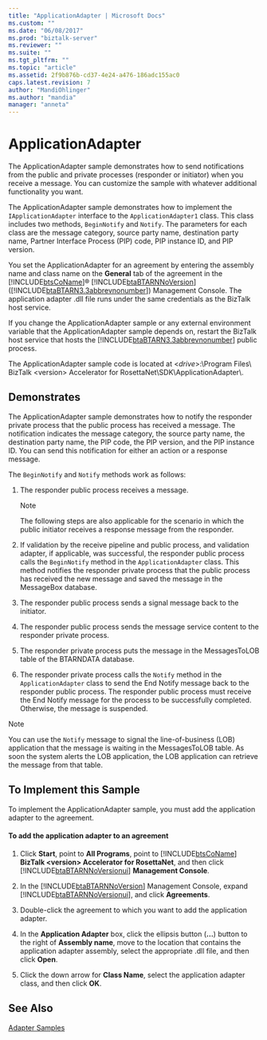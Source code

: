 ```yaml
---
title: "ApplicationAdapter | Microsoft Docs"
ms.custom: ""
ms.date: "06/08/2017"
ms.prod: "biztalk-server"
ms.reviewer: ""
ms.suite: ""
ms.tgt_pltfrm: ""
ms.topic: "article"
ms.assetid: 2f9b876b-cd37-4e24-a476-186adc155ac0
caps.latest.revision: 7
author: "MandiOhlinger"
ms.author: "mandia"
manager: "anneta"
---
```

# ApplicationAdapter
The ApplicationAdapter sample demonstrates how to send notifications from the public and private processes (responder or initiator) when you receive a message. You can customize the sample with whatever additional functionality you want.  
  
 The ApplicationAdapter sample demonstrates how to implement the `IApplicationAdapter` interface to the `ApplicationAdapter1` class. This class includes two methods, `BeginNotify` and `Notify`. The parameters for each class are the message category, source party name, destination party name, Partner Interface Process (PIP) code, PIP instance ID, and PIP version.  
  
 You set the ApplicationAdapter for an agreement by entering the assembly name and class name on the **General** tab of the agreement in the [!INCLUDE[btsCoName](../../includes/btsconame-md.md)]® [!INCLUDE[btaBTARNNoVersion](../../includes/btabtarnnoversion-md.md)] ([!INCLUDE[btaBTARN3.3abbrevnonumber](../../includes/btabtarn3-3abbrevnonumber-md.md)]) Management Console. The application adapter .dll file runs under the same credentials as the BizTalk host service.  
  
 If you change the ApplicationAdapter sample or any external environment variable that the ApplicationAdapter sample depends on, restart the BizTalk host service that hosts the [!INCLUDE[btaBTARN3.3abbrevnonumber](../../includes/btabtarn3-3abbrevnonumber-md.md)] public process.  
  
 The ApplicationAdapter sample code is located at \<*drive*\>:\Program Files\ BizTalk \<version\> Accelerator for RosettaNet\SDK\ApplicationAdapter\\.  
  
## Demonstrates  
 The ApplicationAdapter sample demonstrates how to notify the responder private process that the public process has received a message. The notification indicates the message category, the source party name, the destination party name, the PIP code, the PIP version, and the PIP instance ID. You can send this notification for either an action or a response message.  
  
 The `BeginNotify` and `Notify` methods work as follows:  
  
1.  The responder public process receives a message.  
  
    > [!NOTE]
    >  The following steps are also applicable for the scenario in which the public initiator receives a response message from the responder.  
  
2.  If validation by the receive pipeline and public process, and validation adapter, if applicable, was successful, the responder public process calls the `BeginNotify` method in the `ApplicationAdapter` class. This method notifies the responder private process that the public process has received the new message and saved the message in the MessageBox database.  
  
3.  The responder public process sends a signal message back to the initiator.  
  
4.  The responder public process sends the message service content to the responder private process.  
  
5.  The responder private process puts the message in the MessagesToLOB table of the BTARNDATA database.  
  
6.  The responder private process calls the `Notify` method in the `ApplicationAdapter` class to send the End Notify message back to the responder public process. The responder public process must receive the End Notify message for the process to be successfully completed. Otherwise, the message is suspended.  
  
> [!NOTE]
>  You can use the `Notify` message to signal the line-of-business (LOB) application that the message is waiting in the MessagesToLOB table. As soon the system alerts the LOB application, the LOB application can retrieve the message from that table.  
  
## To Implement this Sample  
 To implement the ApplicationAdapter sample, you must add the application adapter to the agreement.  
  
#### To add the application adapter to an agreement  
  
1. Click **Start**, point to **All Programs**, point to [!INCLUDE[btsCoName](../../includes/btsconame-md.md)] **BizTalk \<version\> Accelerator for RosettaNet**, and then click [!INCLUDE[btaBTARNNoVersionui](../../includes/btabtarnnoversionui-md.md)] **Management Console**.  
  
2. In the [!INCLUDE[btaBTARNNoVersion](../../includes/btabtarnnoversion-md.md)] Management Console, expand [!INCLUDE[btaBTARNNoVersionui](../../includes/btabtarnnoversionui-md.md)], and click **Agreements**.  
  
3. Double-click the agreement to which you want to add the application adapter.  
  
4. In the **Application Adapter** box, click the ellipsis button (**...**) button to the right of **Assembly name**, move to the location that contains the application adapter assembly, select the appropriate .dll file, and then click **Open**.  
  
5. Click the down arrow for **Class Name**, select the application adapter class, and then click **OK**.  
  
## See Also  
 [Adapter Samples](../../adapters-and-accelerators/accelerator-rosettanet/adapter-samples.md)